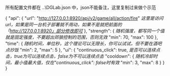 所有配置文件都在 ..\DGLab.json 中，json不能备注，这里复制过来做个示范

{
  "api": {
    "url": "http://127.0.0.1:8920/api/v2/game/all/action/fire"  *这里是访问url，如果是同一台机子部署就不用动，如果不是就把前面的「http://127.0.0.1:8920」部分修改即可*
  },
  "strength": { *随机强度，都写同一个值就是固定强度，不要超出郊狼控制的范围，否则无效*
    "min": 70,
    "max": 100
  },
  "time": { *随机时间，单位秒，这个理论可以无限长，你可以试试，但不要在酒吧点炒饭*
    "min": 2,
    "max": 5
  },
  "ui": {
    "continuous_click": true, *是否可以连续点击，true为可以连续点击，false为不可以连续点击*
    "cooldown": { *随机冷却时间，最小值最大值，仅在"continuous_click": false时有效*
      "min": 3, 
      "max": 8
    }
  }
} 